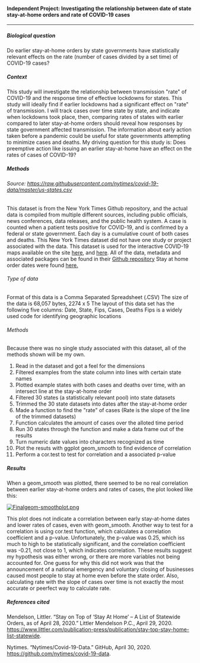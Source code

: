 #### **Independent Project: Investigating the relationship between date of state stay-at-home orders and rate of COVID-19 cases**
---
##### **Biological question**
Do earlier stay-at-home orders by state governments have statistically relevant effects on the rate (number of cases divided by a set time) of COVID-19 cases? 
##### **Context**
This study will investigate the relationship between transmission "rate" of COVID-19 and the response time of effective lockdowns for states. This study will ideally find if earlier lockdowns had a significant effect on "rate" of transmission. I will track cases over time state by state, and indicate when lockdowns took place, then, comparing rates of states with earlier compared to later stay-at-home orders should reveal how responses by state government affected transmission. The information about early action taken before a pandemic could be useful for state governments attempting to minimize cases and deaths. My driving question for this study is: Does preemptive action like issuing an earlier stay-at-home have an effect on the rates of cases of COVID-19?
##### **Methods**
###### Source: https://raw.githubusercontent.com/nytimes/covid-19-data/master/us-states.csv
This dataset is from the New York Times Github repository, and the actual data is compiled from multiple different sources, including public officials, news conferences, data releases, and the public health system. A case is counted when a patient tests positive for COVID-19, and is confirmed by a federal or state government. Each day is a cumulative count of both cases and deaths.
This New York Times dataset did not have one study or project associated with the data. This dataset is used for the interactive COVID-19 maps available on the site [here](https://www.nytimes.com/interactive/2020/us/coronavirus-us-cases.html), and [here](https://www.nytimes.com/news-event/coronavirus). All of the data, metadata and associated packages can be found in their [Github repository](https://github.com/nytimes/covid-19-data)
Stay at home order dates were found [here.](https://www.littler.com/publication-press/publication/stay-top-stay-home-list-statewide)
###### Type of data
Format of this data is a Comma Separated Spreadsheet (.CSV)
The size of the data is 68,057 bytes, 2274 x 5
The layout of this data set has the following five columns: 
Date, State, Fips, Cases, Deaths
Fips is a widely used code for identifying geographic locations
###### Methods
Because there was no single study associated with this dataset, all of the methods shown will be my own.
1. Read in the dataset and got a feel for the dimensions
2. Filtered examples from the state column into lines with certain state names
3. Plotted example states with both cases and deaths over time, with an intersect line at the stay-at-home order
4. Filtered 30 states (a statistically relevant pool) into state datasets 
5. Trimmed the 30 state datasets into dates after the stay-at-home order
6. Made a function to find the "rate" of cases (Rate is the slope of the line of the trimmed datasets)
7. Function calculates the amount of cases over the alloted time period
8. Run 30  states through the function and make a data frame out of the results
9. Turn numeric date values into characters recognized as time
10. Plot the resuts with ggplot geom_smooth to find evidence of correlation
11. Perform a cor.test to test for correlation and a associated p-value

##### **Results**
When a geom_smooth was plotted, there seemed to be no real correlation between earlier stay-at-home orders and rates of cases, the plot looked like this:

[![Finalgeom-smoothplot.png](https://i.postimg.cc/50TvY6xp/Finalgeom-smoothplot.png)](https://postimg.cc/47vnj4Hh)

This plot does not indicate a correlation between early stay-at-home dates and lower rates of cases, even with geom_smooth. Another way to test for a correlation is using cor.test function, which calculates a correlation coefficient and a p-value. Unfortunately, the p-value was 0.25, which iss much to high to be statistically significant, and the correlation coefficient was -0.21, not close to 1, which indicates correlation. These results suggest my hypothesis was either wrong, or there are more variables not being accounted for. One guess for why this did not work was that the announcement of a national emergency and voluntary closing of businesses caused most people to stay at home even before the state order. Also, calculating rate with the slope of cases over time is not exactly the most accurate or peerfect way to calculate rate. 


##### **References cited**
Mendelson, Littler. “Stay on Top of ‘Stay At Home’ – A List of Statewide Orders, as of April 28, 2020.” Littler Mendelson P.C., April 29, 2020. https://www.littler.com/publication-press/publication/stay-top-stay-home-list-statewide.

Nytimes. “Nytimes/Covid-19-Data.” GitHub, April 30, 2020. https://github.com/nytimes/covid-19-data.








